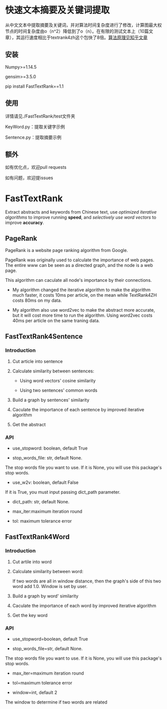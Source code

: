 # 快速文本摘要及关键词提取
从中文文本中提取摘要及关键词，并对算法时间复杂度进行了修改，计算图最大权节点的时间复杂度由o（n^2）降低到了o（n）。在有限的测试文本上（10篇文章），其运行速度相比于textrank4zh这个包快了8倍。[算法原理见知乎文章](https://zhuanlan.zhihu.com/p/41241390)
## 安装
Numpy>=1.14.5
gensim>=3.5.0
pip install FastTextRank==1.1

## 使用
详情请见./FastTextRank/test文件夹<br/>
KeyWord.py：提取关键字示例<br/>
Sentence.py：提取摘要示例<br/>

## 额外
如有优化点，欢迎pull requests<br/>
如有问题，欢迎提issues<br/>

# FastTextRank
Extract abstracts and keywords from Chinese text, use *optimized iterative algorithms* to improve running **speed**, and *selectively use word vectors* to improve **accuracy**.
## PageRank
PageRank is a website page ranking algorithm from Google.<br/>
PageRank was originally used to calculate the importance of web pages. The entire www can be seen as a directed graph, and the node is a web page.<br/>
This algorithm can caculate all node's importance by their connections.<br/>
* My algorithm changed the iterative algorithm to make the algorithm much faster, it costs 10ms per article, on the mean while TextRank4ZH costs 80ms on my data.<br/>
* My algorithm also use word2vec to make the abstract more accurate, but it will cost more time to run the algorithm. Using word2vec costs 40ms per article on the same traning data.

## FastTextRank4Sentence
### Introduction
1. Cut article into sentence
2. Calculate similarity between sentences:
   * Using word vectors' cosine similarity
   * Using two sentences' common words
3. Build a graph by sentences' similarity
4. Caculate the importance of each sentence by improved iterative algorithm
5. Get the abstract
### API
* use_stopword: boolean, default True
* stop_words_file: str, default None.
The stop words file you want to use. If it is None, you will use this package's stop words.
* use_w2v: boolean, default False
If it is True, you must input passing dict_path parameter.
* dict_path: str, default None.
* max_iter:maximum iteration round
* tol: maximum tolerance error

## FastTextRank4Word

### Introduction
1. Cut artile into word
2. Calculate similarity between word: 
   If two words are all in window distance, then the graph's side of this two word add 1.0. Window is set by user.
3. Build a graph by word' similarity
4. Caculate the importance of each word by improved iterative algorithm
5. Get the key word

### API
* use_stopword=boolean, default True
* stop_words_file=str, default None.
The stop words file you want to use. If it is None, you will use this package's stop words.
* max_iter=maximum iteration round
* tol=maximum tolerance error
* window=int, default 2
The window to determine if two words are related